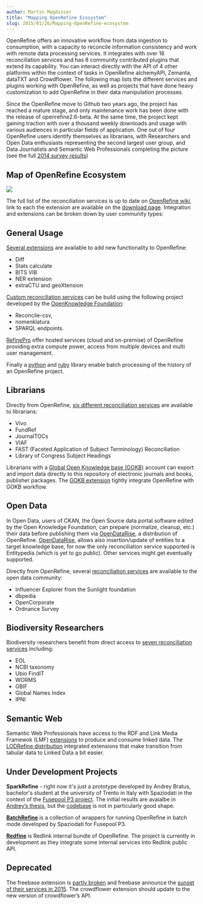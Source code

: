 ```yaml
---
author: Martin Magdinier
title: "Mapping OpenRefine Ecosystem"
slug: 2015/01/26/Mapping-OpenRefine-ecosystem
---
```


OpenRefine offers an innovative workflow from data ingestion to consumption, with a capacity to reconcile information consistency and work with remote data processing services. It integrates with over 16 reconciliation services and has 8 community contributed plugins that extend its capability. You can interact directly with the API of 4 other platforms within the context of tasks in OpenRefine alchemyAPI, Zemanta, dataTXT and Crowdflower. The following map lists the different services and plugins working with OpenRefine, as well as projects that have done heavy customization to add OpenRefine in their data manipulation processes.

<!--truncate-->

Since the OpenRefine move to Github two years ago, the project has reached a mature stage, and only maintenance work has been done with the release of openrefine2.6-beta. At the same time, the project kept gaining traction with over a thousand weekly downloads and usage with various audiences in particular fields of application. One out of four OpenRefine users identify themselves as librarians, with Researchers and Open Data enthusiasts representing the second largest user group, and Data Journalists and Semantic Web Professionals completing the picture (see the full [2014 survey results](http://openrefine.org/2014/08/29/2014-survey-results.html))

## Map of OpenRefine Ecosystem

[![](/img/2015-01-23-Mapping-OpenRefine-Ecosystem/openrefine-map.png)](/img/2015-01-23-Mapping-OpenRefine-Ecosystem/openrefine-map.png)

The full list of the reconciliation services is up to date on [OpenRefine wiki](https://github.com/OpenRefine/OpenRefine/wiki/Reconcilable-Data-Sources), link to each the extension are available on the [download page](http://openrefine.org/download.html). Integration and extensions can be broken down by user community types:

## General Usage
[Several extensions](http://openrefine.org/download.html) are available to add new functionality to OpenRefine:

- Diff 
- Stats calculate
- BITS VIB
- NER extension
- extraCTU and geoXtension

[Custom reconciliation services](https://github.com/OpenRefine/OpenRefine/wiki/Reconcilable-Data-Sources#general) can be build using the following project developed by the [OpenKnowledge Foundation](https://okfn.org/):

- Reconcile-csv, 
- nomenklatura 
- SPARQL endpoints. 

[RefinePro](http://refinepro.com) offer hosted services (cloud and on-premise) of OpenRefine providing extra compute power, access from multiple devices and multi user management.

Finally a [python](https://github.com/maxogden/refine-python) and [ruby](https://github.com/maxogden/refine-ruby) library enable batch processing of the history of an OpenRefine project.

## Librarians 
Directly from OpenRefine, [six different reconciliation services](https://github.com/OpenRefine/OpenRefine/wiki/Reconcilable-Data-Sources#librarians) are available to librarians:

- Vivo
- FundRef
- JournalTOCs
- VIAF
- FAST (Faceted Application of Subject Terminology) Reconciliation
- Library of Congress Subject Headings

Librarians with a [Global Open Knowledge base (GOKB)](https://gokb.kuali.org/gokb/) account can export and import data directly to this repository of electronic journals and books, publisher packages. The [GOKB extension](https://github.com/k-int/gokb-phase1) tightly integrate OpenRefine with GOKB workflow.

## Open Data	 	 	
In Open Data, users of CKAN, the Open Source data portal software edited by the Open Knowledge Foundation, can prepare (normalize, cleanup, etc.) their data before publishing them via [OpenDataRise](https://github.com/opendatatrentino/OpenDataRise), a distribution of OpenRefine. [OpenDataRise](https://github.com/opendatatrentino/OpenDataRise), allows also insertion/update of entities to a target knowledge base, for now the only reconciliation service supported is Entitypedia (which is yet to go public). Other services might get eventually supported. 

Directly from OpenRefine, several [reconciliation services](https://github.com/OpenRefine/OpenRefine/wiki/Reconcilable-Data-Sources#open-data) are available to the open data community:

- Influencer Explorer from the Sunlight foundation
- dbpedia
- OpenCorporate
- Ordnance Survey

## Biodiversity Researchers
Biodiversity researchers benefit from direct access to [seven reconciliation services](https://github.com/OpenRefine/OpenRefine/wiki/Reconcilable-Data-Sources#biodiversity-researchers) including:

- EOL
- NCBI taxonomy
- Ubio FindIT
- WORMS
- GBIF
- Global Names Index
- IPNI

## Semantic Web
Semantic Web Professionals have access to the RDF and Link Media Framewok (LMF) [extensions](http://openrefine.org/download.html) to produce and consume linked data. The [LODRefine distribution](https://github.com/sparkica/LODRefine) integrated extensions that make transition from tabular data to Linked Data a bit easier. 

## Under Development Projects
**SparkRefine** - right now it's just a prototype developed by Andrey Bratus, bachelor's student at the university of Trento in Italy with Spaziodati in the context of the [Fusepool P3 project](http://p3.fusepool.eu/). The initial results are avaialbe in [Andrey’s thesis](http://d3s.disi.unitn.it/~mega/andrey_thesis.pdf), but the [codebase](https://github.com/andreybratus/RefineOnSpark) is not in particularly good shape.

**[BatchRefine](https://github.com/fusepoolP3/p3-batchrefine)** is a collection of wrappers for running OpenRefine in batch mode developed by Spaziodati for Fusepool P3.
 
**[Redfine](http://dev.redlink.io/)** is Redlink internal bundle of OpenRefine. The project is currently in development as they integrate some internal services into Redlink public API.

## Deprecated
The freebase extension is [partly broken](https://github.com/OpenRefine/OpenRefine/issues/805) and freebase announce the [sunset of their services in 2015](https://plus.google.com/109936836907132434202/posts/bu3z2wVqcQc).  The crowdflower extension should update to the new version of crowdflower’s API.
